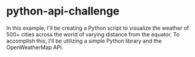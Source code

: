 # python-api-challenge
In this example, I'll be creating a Python script to visualize the weather of 500+ cities across the world of varying distance from the equator. To accomplish this, I'll be utilizing a simple Python library and the OpenWeatherMap API. 


